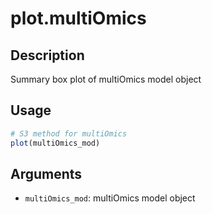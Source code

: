 # plot.multiOmics

## Description

Summary box plot of multiOmics model object

## Usage

```r
# S3 method for multiOmics
plot(multiOmics_mod)
```

## Arguments

* `multiOmics_mod`: multiOmics model object

